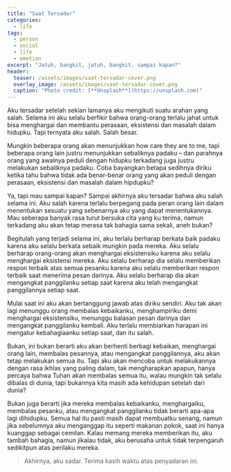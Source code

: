 ```yaml
---
title: "Saat Tersadar"
categories:
  - life
tags:
  - person
  - social
  - life
  - emotion
excerpt: "Jatuh, bangkit, jatuh, bangkit, sampai kapan?"
header:
  teaser: /assets/images/saat-tersadar-cover.png
  overlay_image: /assets/images/saat-tersadar-cover.png
  caption: "Photo credit: [**Unsplash**](https://unsplash.com)"
---
```

  
Aku tersadar setelah sekian lamanya aku mengikuti suatu arahan yang salah. Selama ini aku selalu berfikir bahwa orang-orang terlalu jahat untuk bisa menghargai dan membantu perasaan, eksistensi dan masalah dalam hidupku. Tapi ternyata aku salah. Salah besar.  

Mungkin beberapa orang akan menunjukkan how care they are to me, tapi beberapa orang lain justru menunjukkan sebaliknya padaku – dan parahnya orang yang awalnya peduli dengan hidupku terkadang juga justru melakukan sebaliknya padaku. Coba bayangkan betapa sedihnya diriku ketika tahu bahwa tidak ada benar-benar orang yang akan peduli dengan perasaan, eksistensi dan masalah dalam hipdupku?  

Ya, tapi mau sampai kapan? Sampai akhirnya aku tersadar bahwa aku salah selama ini. Aku salah karena terlalu berpegang pada peran orang lain dalam menentukan sesuatu yang sebenarnya aku yang dapat menentukannya. Mau seberapa banyak rasa turut bersuka cita yang ku terima, namun terkadang aku akan tetap merasa tak bahagia sama sekali, aneh bukan?  

Begitulah yang terjadi selama ini, aku terlalu berharap berkata baik padaku karena aku selalu berkata sebaik mungkin pada mereka. Aku selalu berharap orang-orang akan menghargai eksistensiku karena aku selalu menghargai eksistensi mereka. Aku selalu berharap dia selalu memberikan respon terbaik atas semua pesanku karena aku selalu memberikan respon terbaik saat menerima pesan darinya. Aku selalu berharap dia akan mengangkat panggilanku setiap saat karena aku telah mengangkat panggilannya setiap saat.  

Mulai saat ini aku akan bertanggung jawab atas diriku sendiri. Aku tak akan lagi menunggu orang membalas kebaikanku, menghampiriku demi menghargai eksistensiku, menunggu balasan pesan darinya dan mengangkat panggilanku kembali. Aku terlalu membiarkan harapan ini mengatur kebahagiaanku setiap saat, dan itu salah.  

Bukan, ini bukan berarti aku akan berhenti berbagi kebaikan, menghargai orang lain, membalas pesannya, atau mengangkat panggilannya, aku akan tetap melakukan semua itu. Tapi aku akan mencoba untuk melakukannya dengan rasa ikhlas yang paling dalam, tak mengharapkan apapun, hanya percaya bahwa Tuhan akan membalas semua itu, walau mungkin tak selalu dibalas di dunia, tapi bukannya kita masih ada kehidupan setelah dari dunia?  

Bukan juga berarti jika mereka membalas kebaikanku, menghargaiku, membalas pesanku, atau mengangkat panggilanku tidak berarti apa-apa lagi dihidupku. Semua hal itu pasti masih dapat membuatku senang, namun jika sebelumnya aku menganggap itu seperti makanan pokok, saat ini hanya kuanggap sebagai cemilan. Kalau memang mereka memberikan itu, aku tambah bahagia, namun jikalau tidak, aku berusaha untuk tidak terpengaruh sedikitpun atas perilaku mereka.  

> Akhirnya, aku sadar. Terima kasih waktu atas penyadaran ini.